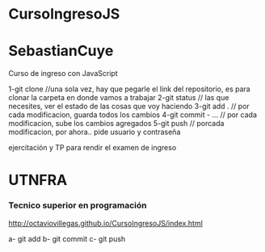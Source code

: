 # CursoIngresoJS
# SebastianCuye
Curso de ingreso con JavaScript

1-git clone //una sola vez, hay que pegarle el link del repositorio, es para clonar la carpeta en donde vamos a trabajar
2-git status // las que necesites, ver el estado de las cosas que voy haciendo
3-git add . // por cada modificacion, guarda todos los cambios
4-git commit - ... // por cada modificacion, sube los cambios agregados
5-git push // porcada modificacion, por ahora.. pide usuario y contraseña

ejercitación y TP para rendir el examen de ingreso 
<h1>UTNFRA</h1>
<h3>Tecnico superior en programación</h3>


http://octaviovillegas.github.io/CursoIngresoJS/index.html

a- git add
b- git commit
c- git push
